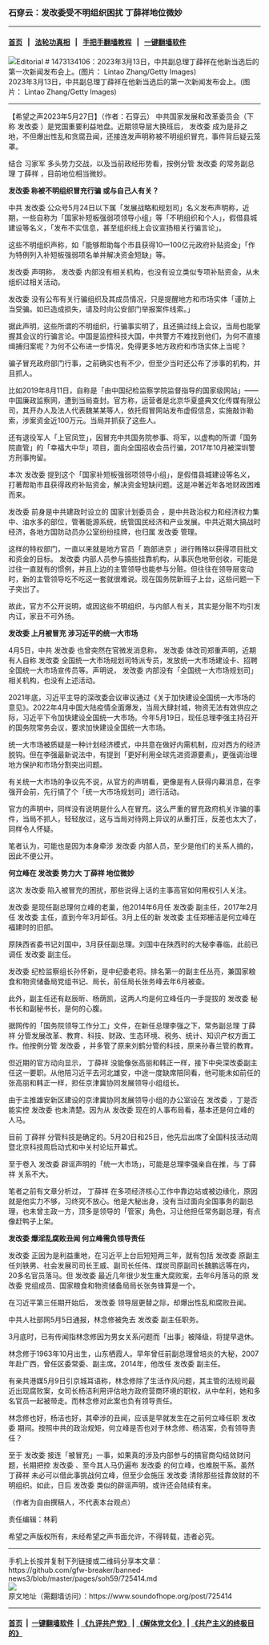 ### 石穿云：发改委受不明组织困扰 丁薛祥地位微妙
------------------------

#### [首页](https://github.com/gfw-breaker/banned-news3/blob/master/README.md) &nbsp;&nbsp;|&nbsp;&nbsp; [法轮功真相](https://github.com/begood0513/basic/blob/master/README.md)  &nbsp;&nbsp;|&nbsp;&nbsp; [手把手翻墙教程](https://github.com/gfw-breaker/guides/wiki)  &nbsp;&nbsp;|&nbsp;&nbsp; [一键翻墙软件](https://github.com/gfw-breaker/nogfw/blob/master/README.md)  



<div><img alt="Editorial # 1473134106：2023年3月13日，中共副总理丁薛祥在他新当选后的第一次新闻发布会上。(图片： Lintao Zhang/Getty Images)" src="https://img.soundofhope.org/2023-05/gettyimages-1473134106-1684017381040.jpg"/>
<br/><figcaption class="caption">
 2023年3月13日，中共副总理丁薛祥在他新当选后的第一次新闻发布会上。(图片： Lintao Zhang/Getty Images)
</figcaption></div><hr/>


<div><div class="Content__Wrapper sc-1bvya0-0 elmmKw article_body" data-checkusr="" itemprop="articleBody">
 <div id="post_place_1">
 </div>
 <p class="meta-top">
  <span class="meta">
   【希望之声2023年5月27日】（作者：石穿云）
  </span>
  中共国家发展和改革委员会（下称
  <ok href="/term/36022">
   发改委
  </ok>
  ）是党国重要利益地盘。近期领导层大换班后，
  <ok href="/term/36022">
   发改委
  </ok>
  成为是非之地，不但爆出性乱和贪腐丑闻，还接连发声明称被不明组织冒充，事件背后疑云笼罩。
 </p>
 <p>
  结合
  <ok href="/term/1342">
   习家军
  </ok>
  多头势力交战，以及当前政经形势看，按例分管
  <ok href="/term/36022">
   发改委
  </ok>
  的常务副总理
  <ok href="/term/39601">
   丁薛祥
  </ok>
  ，目前地位相当微妙。
 </p>
 <p>
  <strong>
   <ok href="/term/36022">
    发改委
   </ok>
   称被不明组织冒充行骗 或与自己人有关？
  </strong>
 </p>
 <p>
  中共
  <ok href="/term/36022">
   发改委
  </ok>
  公众号5月24日以下属「发展战略和规划司」名义发布声明称，近期，一些自称为「国家补短板强弱项领导小组」等「不明组织和个人」，假借县城建设等名义，「发布不实信息，甚至组织线上会议宣扬相关行骗言论」。
 </p>
 <p>
  这些不明组织声称，如「能够帮助每个市县获得10—100亿元政府补贴资金」「作为特例列入补短板强弱项名单并解决资金短缺」等。
 </p>
 <p>
  <ok href="/term/36022">
   发改委
  </ok>
  声明称，
  <ok href="/term/36022">
   发改委
  </ok>
  内部没有相关机构，也没有设立类似专项补贴资金，从未组织过相关活动。
 </p>
 <p>
  <ok href="/term/36022">
   发改委
  </ok>
  没有公布有关行骗组织及其成员情况，只是提醒地方和市场实体「谨防上当受骗。如已造成损失，请及时向公安部门举报案件线索。」
 </p>
 <p>
  据此声明，这些所谓的不明组织，行骗事实明了，且还搞过线上会议，当局也能掌握其会议的行骗言论。中国是监控科技大国，中共警方不难找到他们，为何不直接缉捕归案呢？为何不公布进一步情况，免得更多地方政府和市场实体上当呢？
 </p>
 <p>
  骗子冒充政府部门行事，之前确实也有不少，但至少当时还公布了涉事的机构，并且抓人。
 </p>
 <p>
  比如2019年8月11日，自称是「由中国纪检监察学院监督指导的国家级网站」——中国廉政监察网，遭到当局查封。官方称，运营者是北京华夏盛典文化传媒有限公司，其开办人及法人代表魏某某等人，依托假冒网站发布虚假信息，实施敲诈勒索，涉案资金近100万元。当局并抓获了这些人。
 </p>
 <p>
  还有退役军人「上官凤笠」，因冒充中共国务院参事、将军，以虚构的所谓「国务院直管」的「幸福大中华」项目，面向全国招收会员行骗，2017年10月被深圳警方刑事拘留。
 </p>
 <p>
  本次
  <ok href="/term/36022">
   发改委
  </ok>
  提到这个「国家补短板强弱项领导小组」，是假借县城建设等名义，打著帮助市县获得政府补贴资金，解决资金短缺问题。这是冲著近年各地财政困难而来。
 </p>
 <p>
  <ok href="/term/36022">
   发改委
  </ok>
  前身是中共建政时设立的
  <ok href="/term/875102">
   国家计划委员会
  </ok>
  ，是中共政治权力和经济权力集中、油水多的部位，管著能源系统，统管国民经济和产业发展。中共近期大搞战时经济，各地方国防动员办公室纷纷挂牌，也归属
  <ok href="/term/36022">
   发改委
  </ok>
  管理。
 </p>
 <p>
  这样的特权部门，一直以来就是地方官员「
  <ok href="/term/875105">
   跑部进京
  </ok>
  」进行贿赂以获得项目批文和资金的目标。
  <ok href="/term/36022">
   发改委
  </ok>
  内部人员参与搞些挂靠机构，从事灰色地带创收，可能是过往一直就有的惯例，并且上边的主管领导也能参与分赃。但往往在领导层变动时，新的主管领导吃不吃这一套就很难说。现在国务院新班子上台，这些问题一下子突出了。
 </p>
 <p>
  故此，官方不公开说明，或因这些不明组织，与内部人有关，其实是分赃不均引发内讧，家丑不可外扬。
 </p>
 <p>
  <strong>
   <ok href="/term/36022">
    发改委
   </ok>
   上月被冒充 涉习近平的统一大市场
  </strong>
 </p>
 <p>
  4月5日，中共
  <ok href="/term/36022">
   发改委
  </ok>
  也曾突然在官微发消息称，
  <ok href="/term/36022">
   发改委
  </ok>
  体改司郑重声明，近期有人自称
  <ok href="/term/36022">
   发改委
  </ok>
  全国统一大市场规划司特派专员，发放统一大市场建设卡、招聘全国统一大市场宣传员等。声明说，
  <ok href="/term/36022">
   发改委
  </ok>
  内部没有「全国统一大市场规划司」相关机构，也没有上述活动。
 </p>
 <p>
  2021年底，习近平主导的深改委会议审议通过《关于加快建设全国统一大市场的意见》。2022年4月中国大陆疫情全面爆发，当局大肆封城，物资无法有效供应之际，习近平下令加快建设全国统一大市场。今年5月19日，现任总理李强主持召开的国务院常务会议，要求加快建设全国统一大市场。
 </p>
 <p>
  统一大市场被质疑是一种计划经济模式，中共意在做好内需机制，应对西方的经济脱钩。但在李强最新说法中，有提到「更好利用全球先进资源要素」，更强调治理地方保护和市场分割突出问题。
 </p>
 <p>
  有关统一大市场的争议先不说，从官方的声明看，更像是有人获得内幕消息，在李强开会前，先行搞了个「统一大市场规划司」进行活动。
 </p>
 <p>
  官方的声明中，同样没有说明是什么人在冒充。这么严重的冒充政府机关诈骗的事件，当局不抓人，轻轻放过，这与当局对待网上异议的从重打压，反差也太大了，同样令人怀疑。
 </p>
 <p>
  笔者认为，可能也是因为本身牵涉
  <ok href="/term/36022">
   发改委
  </ok>
  内部人员，至少是他们的关系人搞的，因此不便公开。
 </p>
 <p>
  <strong>
   何立峰在
   <ok href="/term/36022">
    发改委
   </ok>
   势力大
   <ok href="/term/39601">
    丁薛祥
   </ok>
   地位微妙
  </strong>
 </p>
 <p>
  这次
  <ok href="/term/36022">
   发改委
  </ok>
  陷入被冒充的困扰，那些说得上话的主事高官如何用权引人关注。
 </p>
 <p>
  <ok href="/term/36022">
   发改委
  </ok>
  是现任副总理何立峰的老巢，他2014年6月任
  <ok href="/term/36022">
   发改委
  </ok>
  副主任，2017年2月任
  <ok href="/term/36022">
   发改委
  </ok>
  主任，直到今年3月卸任。3月上任的新
  <ok href="/term/36022">
   发改委
  </ok>
  主任郑栅洁是何立峰在福建时的旧部。
 </p>
 <p>
  原陕西省委书记刘国中，3月获任副总理。刘国中在陕西时的大秘李春临，此前已调任
  <ok href="/term/36022">
   发改委
  </ok>
  副主任。
 </p>
 <p>
  <ok href="/term/36022">
   发改委
  </ok>
  纪检监察组长孙怀新，是中纪委老将。排名第一的副主任丛亮，兼国家粮食和物资储备局党组书记、局长，前任局长张务峰去年6月被查。
 </p>
 <p>
  此外，副主任还有赵辰昕、杨荫凯，这两人均是何立峰任内一手提拔的
  <ok href="/term/36022">
   发改委
  </ok>
  秘书长和副秘书长，是何的心腹。
 </p>
 <p>
  据网传的「国务院领导工作分工」文件，在新任总理李强之下，常务副总理
  <ok href="/term/39601">
   丁薛祥
  </ok>
  分管发展改革、教育、科技、财政、生态环境、税务、统计、知识产权方面工作。他按例分管
  <ok href="/term/36022">
   发改委
  </ok>
  ，并多管了原来刘鹤分管的科技，原来孙春兰管的教育。
 </p>
 <p>
  但近期的官方动向显示，
  <ok href="/term/39601">
   丁薛祥
  </ok>
  没能像张高丽和韩正一样，接下中央深改委副主任这一要职。从他陪习近平去河北雄安，中途一度缺席陪同看，他可能未如前任的张高丽和韩正一样，担任京津冀协同发展领导小组组长。
 </p>
 <p>
  由于主推雄安新区建设的京津冀协同发展领导小组的办公室设在
  <ok href="/term/36022">
   发改委
  </ok>
  ，丁是否能实控
  <ok href="/term/36022">
   发改委
  </ok>
  也未清楚。因为从
  <ok href="/term/36022">
   发改委
  </ok>
  现在的人事布局看，基本还是何立峰的人马。
 </p>
 <p>
  目前
  <ok href="/term/39601">
   丁薛祥
  </ok>
  分管科技是确定的。5月20日和25日，他先后出席了全国科技活动周暨北京科技周启动式和中关村论坛开幕式。
 </p>
 <p>
  至于卷入
  <ok href="/term/36022">
   发改委
  </ok>
  辟谣声明的「统一大市场」，可能是总理李强亲自在推，与
  <ok href="/term/39601">
   丁薛祥
  </ok>
  关系不大。
 </p>
 <p>
  笔者之前有文章分析过，
  <ok href="/term/39601">
   丁薛祥
  </ok>
  在多项经济核心工作中靠边站或被边缘化，原因就是他实力不够，习终究不放心。他是大秘出身，没有当过面向全国事务的副总理，也未曾主政一方，顶多是领导的「管家」角色，习让他担任常务副总理，有点像赶鸭子上架。
 </p>
 <p>
  <strong>
   <ok href="/term/36022">
    发改委
   </ok>
   爆淫乱腐败丑闻 何立峰需负领导责任
  </strong>
 </p>
 <p>
  <ok href="/term/36022">
   发改委
  </ok>
  正因为是利益重地，在习近平上台后短短两三年，就有包括
  <ok href="/term/36022">
   发改委
  </ok>
  原副主任刘铁男、社会发展司司长王威、副司长任伟、煤炭司原副司长魏鹏远等在内，20多名官员落马。但
  <ok href="/term/36022">
   发改委
  </ok>
  最近几年很少发生重大腐败案，去年6月落马的原
  <ok href="/term/36022">
   发改委
  </ok>
  党组成员、国家粮食和物资储备局局长张务锋算是一个。
 </p>
 <p>
  在习近平第三任期开始后，
  <ok href="/term/36022">
   发改委
  </ok>
  领导层更替之际，却爆出性乱和腐败丑闻。
 </p>
 <p>
  中共人社部网5月5日通报，林念修被免去
  <ok href="/term/36022">
   发改委
  </ok>
  副主任职务。
 </p>
 <p>
  3月底时，已有传闻指林念修因为男女关系问题而「出事」被降级，将提早退休。
 </p>
 <p>
  林念修于1963年10月出生，山东栖霞人。早年曾任前副总理曾培炎的大秘，2007年赴广西，曾任区委常委、副主席。2014年，他改任
  <ok href="/term/36022">
   发改委
  </ok>
  副主任。
 </p>
 <p>
  有亲共港媒5月9日引京城耳语称，林念修除了生活作风问题，其主管的法规司最近出现腐败案，女司长杨洁利用评估地方政府营商环境的职权，从中牟利，她和多名官员一起被带走。而林念修对此案也负有领导责任。
 </p>
 <p>
  林念修也好，杨洁也好，其牵涉的丑闻，应该是早就发生在之前何立峰任职
  <ok href="/term/36022">
   发改委
  </ok>
  期间。按照中共的政治规矩，何立峰是否也对于林念修、杨洁案，负有领导责任？
 </p>
 <p>
  至于
  <ok href="/term/36022">
   发改委
  </ok>
  接连「被冒充」一事，如果真的涉及内部参与的搞官商勾结敛财问题，长期把控
  <ok href="/term/36022">
   发改委
  </ok>
  、至今其人马仍遍布
  <ok href="/term/36022">
   发改委
  </ok>
  的何立峰，也难脱干系。虽然
  <ok href="/term/39601">
   丁薛祥
  </ok>
  未必可以借此事挑战何立峰，但至少会施压
  <ok href="/term/36022">
   发改委
  </ok>
  清除那些挂靠敛财的不明组织。如此，日后
  <ok href="/term/36022">
   发改委
  </ok>
  类似的辟谣声明，或许还会陆续有来。
 </p>
 <p>
  （作者为自由撰稿人，不代表本台观点）
 </p>
 <p class="meta-btm">
  责任编辑：林莉
 </p>
 <p class="meta-btm">
  希望之声版权所有，未经希望之声书面允许，不得转载，违者必究。
 </p>
</div>
</div>
<hr/>
手机上长按并复制下列链接或二维码分享本文章：<br/>
https://github.com/gfw-breaker/banned-news3/blob/master/pages/soh59/725414.md <br/>
<a href='https://github.com/gfw-breaker/banned-news3/blob/master/pages/soh59/725414.md'><img src='https://github.com/gfw-breaker/banned-news3/blob/master/pages/soh59/725414.md.png'/></a> <br/>
原文地址（需翻墙访问）：https://www.soundofhope.org/post/725414


------------------------
#### [首页](https://github.com/gfw-breaker/banned-news3/blob/master/README.md) &nbsp;|&nbsp; [一键翻墙软件](https://github.com/gfw-breaker/nogfw/blob/master/README.md) &nbsp;| [《九评共产党》](https://github.com/gfw-breaker/9ping.md/blob/master/README.md#九评之一评共产党是什么) | [《解体党文化》](https://github.com/gfw-breaker/jtdwh.md/blob/master/README.md) | [《共产主义的终极目的》](https://github.com/gfw-breaker/gczydzjmd.md/blob/master/README.md)


<img src='http://gfw-breaker.win/banned-news3/pages/soh59/725414.md' width='0px' height='0px'/>